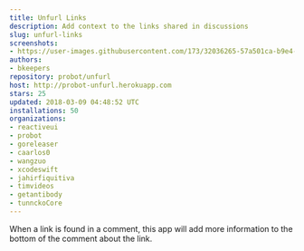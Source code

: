 ```yaml
---
title: Unfurl Links
description: Add context to the links shared in discussions
slug: unfurl-links
screenshots:
- https://user-images.githubusercontent.com/173/32036265-57a501ca-b9e4-11e7-9db3-52374fb7290c.png
authors:
- bkeepers
repository: probot/unfurl
host: http://probot-unfurl.herokuapp.com
stars: 25
updated: 2018-03-09 04:48:52 UTC
installations: 50
organizations:
- reactiveui
- probot
- goreleaser
- caarlos0
- wangzuo
- xcodeswift
- jahirfiquitiva
- timvideos
- getantibody
- tunnckoCore
---
```


When a link is found in a comment, this app will add more information to the bottom of the comment about the link.
